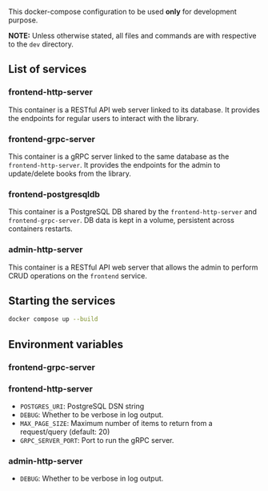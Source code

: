 This docker-compose configuration to be used **only** for development purpose.

**NOTE:** Unless otherwise stated, all files and commands are with respective to the `dev` directory.

## List of services

### frontend-http-server

This container is a RESTful API web server linked to its database.
It provides the endpoints for regular users to interact with the library.

### frontend-grpc-server
This container is a gRPC server linked to the same database as the `frontend-http-server`. It provides the endpoints for the admin to update/delete books
from the library.

### frontend-postgresqldb

This container is a PostgreSQL DB shared by the `frontend-http-server` and `frontend-grpc-server`. DB data is kept in a volume, persistent across containers restarts.

### admin-http-server
This container is a RESTful API web server that allows the admin to perform
CRUD operations on the `frontend` service.

## Starting the services

```sh
docker compose up --build
```

## Environment variables

### frontend-grpc-server
### frontend-http-server

- `POSTGRES_URI`: PostgreSQL DSN string
- `DEBUG`: Whether to be verbose in log output.
- `MAX_PAGE_SIZE`: Maximum number of items to return from a request/query (default: 20)
- `GRPC_SERVER_PORT`: Port to run the gRPC server.

### admin-http-server
- `DEBUG`: Whether to be verbose in log output.
